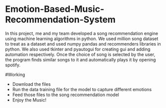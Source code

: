 # Emotion-Based-Music-Recommendation-System

In this project, me and my team developed a song recommendation engine using machine learning algorithms in python. We used million song dataset to treat as a dataset and used numpy pandas and recommenders libraries in python. We also used tkinter and pyautogui for creating gui and adding automation respectively. Once the choice of song is selected by the user, the program finds similar songs to it and automatically plays it by opening spotify.

#Working

- Download the files
- Run the data training file for the model to capture different emotions
- Feed those files to the song recommendation model
- Enjoy the Music!
